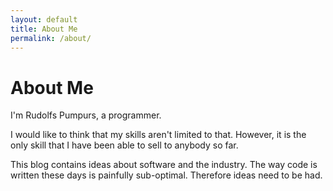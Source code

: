 ```yaml
---
layout: default
title: About Me
permalink: /about/
---
```


# About Me

I'm Rudolfs Pumpurs, a programmer.

I would like to think that my skills aren't limited to that. However, it is the only skill that I have been able to sell to anybody so far.

This blog contains ideas about software and the industry. The way code is written these days is painfully sub-optimal. Therefore ideas need to be had.

<a href="https://www.linkedin.com/in/rudolfs-pumpurs-58639330" rel="nofollow" title="My LinkedIn account">
<i class="fa fa-linkedin"></i>
</a>
